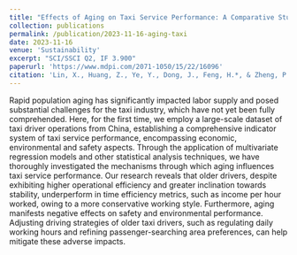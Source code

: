 ```yaml
---
title: "Effects of Aging on Taxi Service Performance: A Comparative Study Based on Different Age Groups"
collection: publications
permalink: /publication/2023-11-16-aging-taxi
date: 2023-11-16
venue: 'Sustainability'
excerpt: "SCI/SSCI Q2, IF 3.900"
paperurl: 'https://www.mdpi.com/2071-1050/15/22/16096'
citation: 'Lin, X., Huang, Z., Ye, Y., Dong, J., Feng, H.*, & Zheng, P.* (2023). &quot;Effects of Aging on Taxi Service Performance: A Comparative Study Based on Different Age Groups.&quot; <i>Sustainability</i>, 15(22), 16096.'
---
```

Rapid population aging has significantly impacted labor supply and posed substantial challenges for the taxi industry, which have not yet been fully comprehended. Here, for the first time, we employ a large-scale dataset of taxi driver operations from China, establishing a comprehensive indicator system of taxi service performance, encompassing economic, environmental and safety aspects. Through the application of multivariate regression models and other statistical analysis techniques, we have thoroughly investigated the mechanisms through which aging influences taxi service performance. Our research reveals that older drivers, despite exhibiting higher operational efficiency and greater inclination towards stability, underperform in time efficiency metrics, such as income per hour worked, owing to a more conservative working style. Furthermore, aging manifests negative effects on safety and environmental performance. Adjusting driving strategies of older taxi drivers, such as regulating daily working hours and refining passenger-searching area preferences, can help mitigate these adverse impacts.
